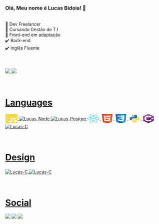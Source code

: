 ### Olá, Meu nome é Lucas Bidoia! 👋

<!--

- 🔭 I’m currently working on ...
- 🌱 I’m currently learning ...
- 👯 I’m looking to collaborate on ...
- 🤔 I’m looking for help with ...
- 💬 Ask me about ...
- 📫 How to reach me: ...
- 😄 Pronouns: ...
- ⚡ Fun fact: ...
-->
<html>
  <body>
    <link rel="stylesheet" href="css/style.css">
<br />
💼 Dev Freelancer<br />
🌱 Cursando Gestão de T.I<br />
🌱 Front-end em adaptação<br />
✔️ Back-end <br />
✔️ Inglês Fluente <br />
<br />
<br />
<br />
<div  align="left">
  <a href="https://github.com/b1doia">
  <img height="180em" src="https://github-readme-stats.vercel.app/api?username=b1doia&show_icons=true&theme=dark&include_all_commits=true&count_private=true"/>
  <img height="180em" src="https://github-readme-stats.vercel.app/api/top-langs/?username=b1doia&layout=compact&langs_count=7&theme=dark"/>
</div>

  <br />
  <br />
  
 <div style="display: inline_block">
   
  
  <h1>Languages</h1> 
  <img align="center" alt="Lucas-Js" height="30" width="40" src="https://raw.githubusercontent.com/devicons/devicon/master/icons/javascript/javascript-plain.svg">

  <img align="center" alt="Lucas-Node" height="50" width="60" src="https://cdn.jsdelivr.net/gh/devicons/devicon/icons/nodejs/nodejs-original-wordmark.svg">
  
  <img align="center" alt="Lucas-Postgre" height="30" width="40" src="https://cdn.jsdelivr.net/gh/devicons/devicon/icons/postgresql/postgresql-original.svg"> 
   
  <img align="center" alt="Lucas-React" height="30" width="40" src="https://raw.githubusercontent.com/devicons/devicon/master/icons/react/react-original.svg">
    
  <img align="center" alt="Rafa-HTML" height="30" width="40" src="https://raw.githubusercontent.com/devicons/devicon/master/icons/html5/html5-original.svg">
   
  <img align="center" alt="Rafa-CSS" height="30" width="40" src="https://raw.githubusercontent.com/devicons/devicon/master/icons/css3/css3-original.svg">
   
  <img align="center" alt="Rafa-Python" height="30" width="40" src="https://raw.githubusercontent.com/devicons/devicon/master/icons/python/python-original.svg">
   
  <img align="center" alt="Rafa-Csharp" height="30" width="40" src="https://raw.githubusercontent.com/devicons/devicon/master/icons/csharp/csharp-original.svg">
   
   <img align="center" alt="Lucas-C" height="30" width="40" src="https://img.shields.io/badge/C-00599C?style=for-the-badge&logo=c&logoColor=white"> 

</div>
  <br/>
  <br/>
      <h1>Design</h1>
        
           
  <img align="center" alt="Lucas-C" height="30" width="40" src="https://cdn.jsdelivr.net/gh/devicons/devicon/icons/illustrator/illustrator-plain.svg"> 
  <img align="center" alt="Lucas-C" height="30" width="40" src="https://cdn.jsdelivr.net/gh/devicons/devicon/icons/photoshop/photoshop-plain.svg"> 
  </div>
  <br />
  <br />
  <br />
  
  <div> 
    <h1>Social</h1>
  <a href="https://www.youtube.com/c/LucasBidoia" target="_blank">  <img src="https://img.shields.io/badge/YouTube-FF0000?style=for-the-badge&logo=youtube&logoColor=white" target="_blank"></a>
  <a href="https://www.instagram.com/bidoiadrummer/" target="_blank"><img src="https://img.shields.io/badge/-Instagram-%23E4405F?style=for-the-badge&logo=instagram&logoColor=white" target="_blank"></a>
  <a href="https://www.linkedin.com/in/rafaella-ballerini-45875016a" target="_blank"><img src="https://img.shields.io/badge/-LinkedIn-%230077B5?style=for-the-badge&logo=linkedin&logoColor=white" target="_blank"></a> 
</div>
  </body>
  </html>
